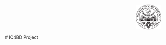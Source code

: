 <p align="right">
<img src="fig/polito.png" alt="Logo" width="80" height="80">
</p>
# IC4BD Project
